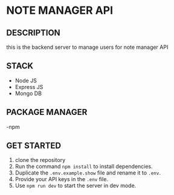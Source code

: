 # NOTE MANAGER API

## DESCRIPTION
this is the backend server to manage users for note manager API

## STACK
- Node JS
- Express JS
- Mongo DB

## PACKAGE MANAGER
-npm
## GET STARTED
1. clone the repository
2. Run the command `npm install` to install dependencies.
3. Duplicate the `.env.example.show` file and rename it to `.env`.
4. Provide your API keys in the `.env` file.
5. Use `npm run dev` to start the server in dev mode.